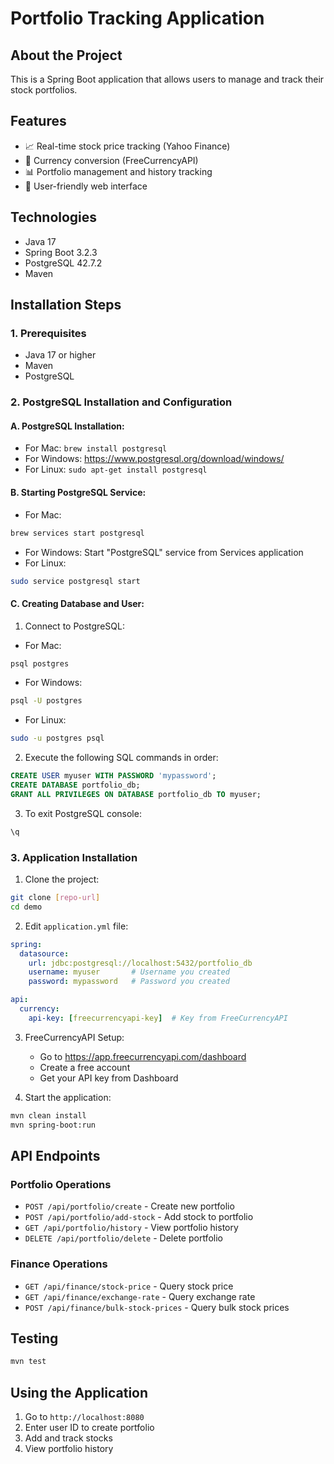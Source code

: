 # Portfolio Tracking Application

## About the Project
This is a Spring Boot application that allows users to manage and track their stock portfolios.

## Features
- 📈 Real-time stock price tracking (Yahoo Finance)
- 💱 Currency conversion (FreeCurrencyAPI)
- 📊 Portfolio management and history tracking
- 📱 User-friendly web interface

## Technologies
- Java 17
- Spring Boot 3.2.3
- PostgreSQL 42.7.2
- Maven

## Installation Steps

### 1. Prerequisites
- Java 17 or higher
- Maven
- PostgreSQL

### 2. PostgreSQL Installation and Configuration

#### A. PostgreSQL Installation:
- For Mac: `brew install postgresql`
- For Windows: https://www.postgresql.org/download/windows/
- For Linux: `sudo apt-get install postgresql`

#### B. Starting PostgreSQL Service:
- For Mac: 
```bash
brew services start postgresql
```
- For Windows: Start "PostgreSQL" service from Services application
- For Linux: 
```bash
sudo service postgresql start
```

#### C. Creating Database and User:
1. Connect to PostgreSQL:
- For Mac:
```bash
psql postgres
```
- For Windows:
```bash
psql -U postgres
```
- For Linux:
```bash
sudo -u postgres psql
```

2. Execute the following SQL commands in order:
```sql
CREATE USER myuser WITH PASSWORD 'mypassword';
CREATE DATABASE portfolio_db;
GRANT ALL PRIVILEGES ON DATABASE portfolio_db TO myuser;
```

3. To exit PostgreSQL console:
```bash
\q
```

### 3. Application Installation

1. Clone the project:
```bash
git clone [repo-url]
cd demo
```

2. Edit `application.yml` file:
```yaml
spring:
  datasource:
    url: jdbc:postgresql://localhost:5432/portfolio_db
    username: myuser       # Username you created
    password: mypassword   # Password you created

api:
  currency:
    api-key: [freecurrencyapi-key]  # Key from FreeCurrencyAPI
```

3. FreeCurrencyAPI Setup:
   - Go to https://app.freecurrencyapi.com/dashboard
   - Create a free account
   - Get your API key from Dashboard

4. Start the application:
```bash
mvn clean install
mvn spring-boot:run
```

## API Endpoints

### Portfolio Operations
- `POST /api/portfolio/create` - Create new portfolio
- `POST /api/portfolio/add-stock` - Add stock to portfolio
- `GET /api/portfolio/history` - View portfolio history
- `DELETE /api/portfolio/delete` - Delete portfolio

### Finance Operations
- `GET /api/finance/stock-price` - Query stock price
- `GET /api/finance/exchange-rate` - Query exchange rate
- `POST /api/finance/bulk-stock-prices` - Query bulk stock prices

## Testing
```bash
mvn test
```

## Using the Application
1. Go to `http://localhost:8080`
2. Enter user ID to create portfolio
3. Add and track stocks
4. View portfolio history
